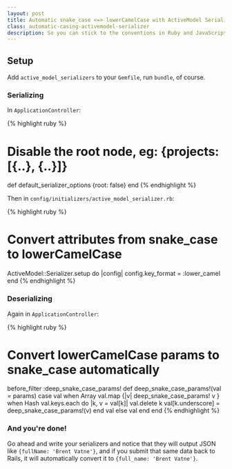 ```yaml
---
layout: post
title: Automatic snake_case <=> lowerCamelCase with ActiveModel Serializer
class: automatic-casing-activemodel-serializer
description: So you can stick to the conventions in Ruby and JavaScript and have it just work.
---
```


## Setup

Add `active_model_serializers` to your `Gemfile`, run `bundle`, of course.

### Serializing

In `ApplicationController`:

  {% highlight ruby %}
# Disable the root node, eg: {projects: [{..}, {..}]}
  def default_serializer_options
    {root: false}
  end
  {% endhighlight %}

Then in `config/initializers/active_model_serializer.rb`:

  {% highlight ruby %}
# Convert attributes from snake_case to lowerCamelCase
ActiveModel::Serializer.setup do |config|
  config.key_format = :lower_camel
end
  {% endhighlight %}


### Deserializing

Again in `ApplicationController`:

  {% highlight ruby %}
# Convert lowerCamelCase params to snake_case automatically
  before_filter :deep_snake_case_params!
  def deep_snake_case_params!(val = params)
    case val
    when Array
      val.map {|v| deep_snake_case_params! v }
    when Hash
      val.keys.each do |k, v = val[k]|
        val.delete k
        val[k.underscore] = deep_snake_case_params!(v)
      end
      val
    else
      val
    end
  end
  {% endhighlight %}

### And you're done!

Go ahead and write your serializers and notice that they will output
JSON like `{fullName: 'Brent Vatne'}`, and if you submit that same data
back to Rails, it will automatically convert it to `{full_name: 'Brent Vatne'}`.
